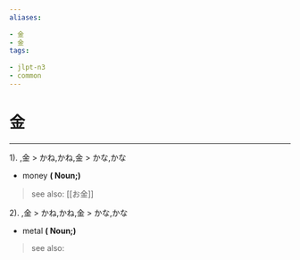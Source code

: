```yaml
---
aliases:
    
- 金
- 金
tags:
    
- jlpt-n3
- common
---
```


# 金
---
1).
,金 > かね,かね,金 > かな,かな

- money
**( Noun;)**
> see also:  [[お金]]
            
2).
,金 > かね,かね,金 > かな,かな

- metal
**( Noun;)**
> see also: 
            